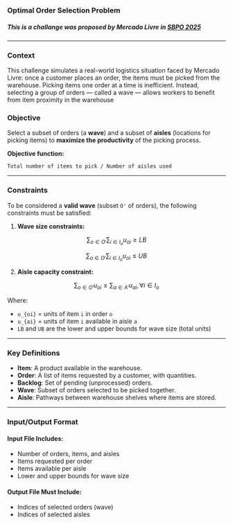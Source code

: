 ### Optimal Order Selection Problem
##### This is a challange was proposed by Mercado Livre in [SBPO 2025](https://sbpo2025.galoa.com.br/sbpo-2025/page/5407-home)
---
### Context
This challenge simulates a real-world logistics situation faced by Mercado Livre: once a customer places an order, the items must be picked from the warehouse. Picking items one order at a time is inefficient. Instead, selecting a group of orders — called a wave — allows workers to benefit from item proximity in the warehouse

### Objective

Select a subset of orders (a **wave**) and a subset of **aisles** (locations for picking items) to **maximize the productivity** of the picking process.

**Objective function:**

```
Total number of items to pick / Number of aisles used
```

---

### Constraints

To be considered a **valid wave** (subset `O'` of orders), the following constraints must be satisfied:

1. **Wave size constraints:**
```math
∑_{o ∈ O'} ∑_{i ∈ I_o} u_{oi} ≥ LB
```
```math
∑_{o ∈ O'} ∑_{i ∈ I_o} u_{oi} ≤ UB
```

2. **Aisle capacity constraint:**
```math
∑_{o ∈ O'} u_{oi} ≤ ∑_{a ∈ A'} u_{ai}, ∀ i ∈ I_o
```

Where:
- `u_{oi}` = units of item `i` in order `o`
- `u_{ai}` = units of item `i` available in aisle `a`
- `LB` and `UB` are the lower and upper bounds for wave size (total units)

---

### Key Definitions

- **Item**: A product available in the warehouse.
- **Order**: A list of items requested by a customer, with quantities.
- **Backlog**: Set of pending (unprocessed) orders.
- **Wave**: Subset of orders selected to be picked together.
- **Aisle**: Pathways between warehouse shelves where items are stored.

---

### Input/Output Format

#### Input File Includes:
- Number of orders, items, and aisles
- Items requested per order
- Items available per aisle
- Lower and upper bounds for wave size

#### Output File Must Include:
- Indices of selected orders (wave)
- Indices of selected aisles